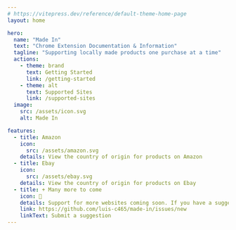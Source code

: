 ```yaml
---
# https://vitepress.dev/reference/default-theme-home-page
layout: home

hero:
  name: "Made In"
  text: "Chrome Extension Documentation & Information"
  tagline: "Supporting locally made products one purchase at a time"
  actions:
    - theme: brand
      text: Getting Started
      link: /getting-started
    - theme: alt
      text: Supported Sites
      link: /supported-sites
  image:
    src: /assets/icon.svg
    alt: Made In

features:
  - title: Amazon
    icon:
      src: /assets/amazon.svg
    details: View the country of origin for products on Amazon
  - title: Ebay
    icon:
      src: /assets/ebay.svg
    details: View the country of origin for products on Ebay
  - title: + Many more to come
    icon: 🚧
    details: Support for more websites coming soon. If you have a suggestion, please let us know!
    link: https://github.com/luis-c465/made-in/issues/new
    linkText: Submit a suggestion
---
```


<style>
:root {
  --vp-home-hero-name-color: transparent;
  --vp-home-hero-name-background: -webkit-linear-gradient(120deg, #99de67 30%, #2289d7);

  --vp-home-hero-image-background-image: linear-gradient(-45deg, #99de67 50%, #2289d7 50%);
  --vp-home-hero-image-filter: blur(40px);
}

@media (min-width: 640px) {
  :root {
    --vp-home-hero-image-filter: blur(56px);
  }
}

@media (min-width: 960px) {
  :root {
    --vp-home-hero-image-filter: blur(72px);
  }
}
</style>
